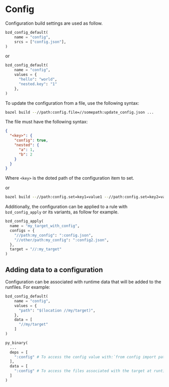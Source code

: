 # Config

Configuration build settings are used as follow.

```py
bzd_config_default(
    name = "config",
    srcs = ["config.json"],
)
```

or

```py
bzd_config_default(
    name = "config",
    values = {
      "hello": "world",
      "nested.key": "1"
    },
)
```

To update the configuration from a file, use the following syntax:

```sh
bazel build --//path:config.file=//somepath:update_config.json ...
```

The file must have the following syntax:

```json
{
  "<key>": {
    "config": true,
    "nested": {
      "a": 1,
      "b": 2
    }
  }
}
```

Where `<key>` is the doted path of the configuration item to set.

or

```sh
bazel build --//path:config.set=key1=value1 --//path:config.set=key2=value2 ...
```

Additionally, the configuration can be applied to a rule with `bzd_config_apply` or its variants, as follow for example.

```py
bzd_config_apply(
  name = "my_target_with_config",
  configs = {
    "//path:my_config": ":config.json",
    "//other/path:my_config": ":config2.json",
  },
  target = "//:my_target"
)
```

## Adding data to a configuration

Configuration can be associated with runtime data that will be added to the runfiles.
For example:

```py
bzd_config_default(
    name = "config",
    values = {
      "path": "$(location //my/target)",
    },
    data = [
      "//my/target"
    ]
)

py_binary(
  ...
  deps = [
    ":config" # To access the config value with:`from config import path`.
  ],
  data = [
    ":config" # To access the files associated with the target at runtime.
  ]
)
```
